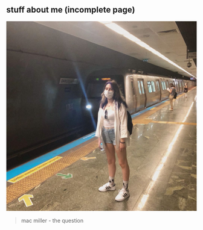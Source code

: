 ## stuff about me (incomplete page)

![me irl](https://github.com/serenay7/serenay7.github.io/blob/main/images/m2.jpeg)

> mac miller - the question

